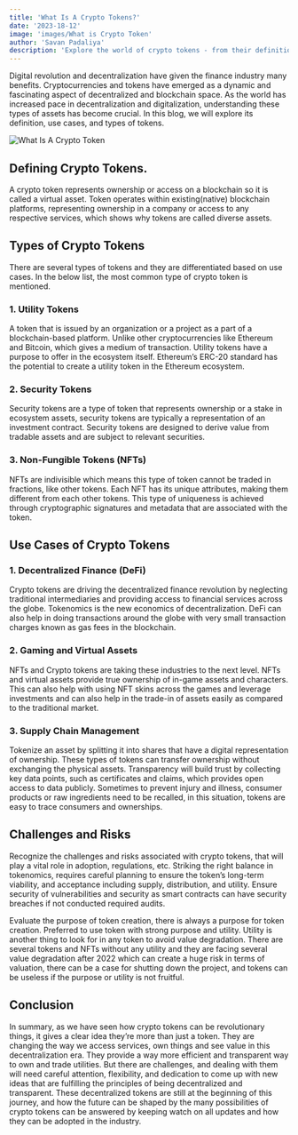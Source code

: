 ```yaml
---
title: 'What Is A Crypto Tokens?'
date: '2023-18-12'
image: 'images/What is Crypto Token'
author: 'Savan Padaliya'
description: 'Explore the world of crypto tokens - from their definition and types to their diverse use cases in decentralized finance, gaming, and supply chain management. Uncover the challenges and risks associated with crypto tokens and gain insights into their future impact.'
---
```


Digital revolution and decentralization have given the finance industry many benefits. Cryptocurrencies and tokens have emerged as a dynamic and fascinating aspect of decentralized and blockchain space. As the world has increased pace in decentralization and digitalization, understanding these types of assets has become crucial. In this blog, we will explore its definition, use cases, and types of tokens.

![What Is A Crypto Token](What-is-Crypto-Token.jpg)

## Defining Crypto Tokens.

A crypto token represents ownership or access on a blockchain so it is called a virtual asset. Token operates within existing(native) blockchain platforms, representing ownership in a company or access to any respective services, which shows why tokens are called diverse assets.

## Types of Crypto Tokens

There are several types of tokens and they are differentiated based on use cases. In the below list, the most common type of crypto token is mentioned.

### 1. Utility Tokens

A token that is issued by an organization or a project as a part of a blockchain-based platform. Unlike other cryptocurrencies like Ethereum and Bitcoin, which gives a medium of transaction. Utility tokens have a purpose to offer in the ecosystem itself. Ethereum’s ERC-20 standard has the potential to create a utility token in the Ethereum ecosystem. 

### 2. Security Tokens

Security tokens are a type of token that represents ownership or a stake in ecosystem assets, security tokens are typically a representation of an investment contract. Security tokens are designed to derive value from tradable assets and are subject to relevant securities.

### 3. Non-Fungible Tokens (NFTs)

NFTs are indivisible which means this type of token cannot be traded in fractions, like other tokens. Each NFT has its unique attributes, making them different from each other tokens. This type of uniqueness is achieved through cryptographic signatures and metadata that are associated with the token.

## **Use Cases of Crypto Tokens**

### 1. Decentralized Finance (DeFi)

Crypto tokens are driving the decentralized finance revolution by neglecting traditional intermediaries and providing access to financial services across the globe. Tokenomics is the new economics of decentralization. DeFi can also help in doing transactions around the globe with very small transaction charges known as gas fees in the blockchain.

### 2. Gaming and Virtual Assets

NFTs and Crypto tokens are taking these industries to the next level. NFTs and virtual assets provide true ownership of in-game assets and characters. This can also help with using NFT skins across the games and leverage investments and can also help in the trade-in of assets easily as compared to the traditional market.

### 3. Supply Chain Management

Tokenize an asset by splitting it into shares that have a digital representation of ownership. These types of tokens can transfer ownership without exchanging the physical assets. Transparency will build trust by collecting key data points, such as certificates and claims, which provides open access to data publicly. Sometimes to prevent injury and illness, consumer products or raw ingredients need to be recalled, in this situation, tokens are easy to trace consumers and ownerships.

## **Challenges and Risks**

Recognize the challenges and risks associated with crypto tokens, that will play a vital role in adoption, regulations, etc. Striking the right balance in tokenomics, requires careful planning to ensure the token’s long-term viability, and acceptance including supply, distribution, and utility. Ensure security of vulnerabilities and security as smart contracts can have security breaches if not conducted required audits.

Evaluate the purpose of token creation, there is always a purpose for token creation. Preferred to use token with strong purpose and utility. Utility is another thing to look for in any token to avoid value degradation. There are several tokens and NFTs without any utility and they are facing several value degradation after 2022 which can create a huge risk in terms of valuation, there can be a case for shutting down the project, and tokens can be useless if the purpose or utility is not fruitful.

## **Conclusion**

In summary, as we have seen how crypto tokens can be revolutionary things, it gives a clear idea they’re more than just a token. They are changing the way we access services, own things and see value in this decentralization era. They provide a way more efficient and transparent way to own and trade utilities. But there are challenges, and dealing with them will need careful attention, flexibility, and dedication to come up with new ideas that are fulfilling the principles of being decentralized and transparent. These decentralized tokens are still at the beginning of this journey, and how the future can be shaped by the many possibilities of crypto tokens can be answered by keeping watch on all updates and how they can be adopted in the industry.
